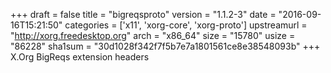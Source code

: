 +++
draft = false
title = "bigreqsproto"
version = "1.1.2-3"
date = "2016-09-16T15:21:50"
categories = ['x11', 'xorg-core', 'xorg-proto']
upstreamurl = "http://xorg.freedesktop.org"
arch = "x86_64"
size = "15780"
usize = "86228"
sha1sum = "30d1028f342f7f5b7e7a1801561ce8e38548093b"
+++
X.Org BigReqs extension headers
